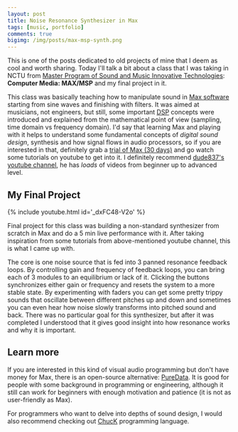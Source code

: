 ```yaml
---
layout: post
title: Noise Resonance Synthesizer in Max
tags: [music, portfolio]
comments: true
bigimg: /img/posts/max-msp-synth.png
---
```


This is one of the posts dedicated to old projects of mine that I deem as cool and worth sharing. Today I'll talk a bit about a class that I was taking in NCTU from [Master Program of Sound and Music Innovative Technologies](http://www.imu.nctu.edu.tw/imu/e-intro.php): **Computer Media: MAX/MSP** and my final project in it.

This class was basically teaching how to manipulate sound in [Max software](https://cycling74.com/products/max/) starting from sine waves and finishing with filters. It was aimed at musicians, not engineers, but still, some important [DSP](https://en.wikipedia.org/wiki/Digital_signal_processing) concepts were introduced and explained from the mathematical point of view (sampling, time domain vs frequency domain). I'd say that learning Max and playing with it helps to understand some fundamental concepts of *digital sound design*, synthesis and how signal flows in audio processors, so if you are interested in that, definitely grab a [trial of Max (30 days)](https://cycling74.com/downloads/#.WJWRIyF96Ht) and go watch some tutorials on youtube to get into it. I definitely recommend [dude837's youtube channel](https://www.youtube.com/channel/UCHen0AQzqOMaPbpjYBhfsTA), he has *loads* of videos from beginner up to advanced level.

## My Final Project

{% include youtube.html id='_dxFC48-V2o' %}

Final project for this class was building a non-standard synthesizer from scratch in Max and do a 5 min live performance with it. After taking inspiration from some tutorials from above-mentioned youtube channel, this is what I came up with.

The core is one noise source that is fed into 3 panned resonance feedback loops. By controlling gain and frequency of feedback loops, you can bring each of 3 modules to an equilibrium or lack of it. Clicking the buttons synchronizes either gain or frequency and resets the system to a more stable state. By experimenting with faders you can get some pretty trippy sounds that oscillate between different pitches up and down and sometimes you can even hear how noise slowly transforms into pitched sound and back. There was no particular goal for this synthesizer, but after it was completed I understood that it gives good insight into how resonance works and why it is important. 

## Learn more

If you are interested in this kind of visual audio programming but don't have money for Max, there is an open-source alternative: [PureData](https://puredata.info/). It is good for people with some background in programming or engineering, although it still can work for beginners with enough motivation and patience (it is not as user-friendly as Max).

For programmers who want to delve into depths of sound design, I would also recommend checking out [ChucK](http://chuck.cs.princeton.edu/) programming language.
